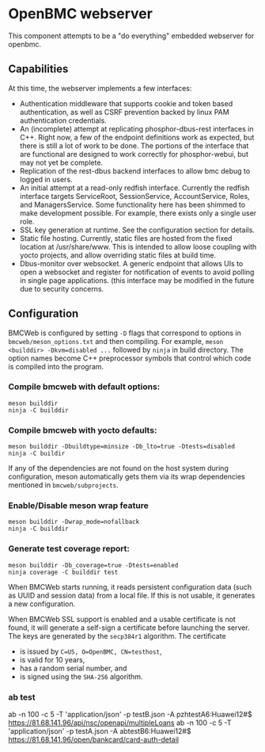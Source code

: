 # OpenBMC webserver #

This component attempts to be a "do everything" embedded webserver for openbmc.


## Capabilities ##
At this time, the webserver implements a few interfaces:
+ Authentication middleware that supports cookie and token based authentication, as well as CSRF prevention backed by linux PAM authentication credentials.
+ An (incomplete) attempt at replicating phosphor-dbus-rest interfaces in C++.  Right now, a few of the endpoint definitions work as expected, but there is still a lot of work to be done.  The portions of the interface that are functional are designed to work correctly for phosphor-webui, but may not yet be complete.
+ Replication of the rest-dbus backend interfaces to allow bmc debug to logged in users.
+ An initial attempt at a read-only redfish interface.  Currently the redfish interface targets ServiceRoot, SessionService, AccountService, Roles, and ManagersService.  Some functionality here has been shimmed to make development possible.  For example, there exists only a single user role.
+ SSL key generation at runtime.  See the configuration section for details.
+ Static file hosting.  Currently, static files are hosted from the fixed location at /usr/share/www.  This is intended to allow loose coupling with yocto projects, and allow overriding static files at build time.
+ Dbus-monitor over websocket.  A generic endpoint that allows UIs to open a websocket and register for notification of events to avoid polling in single page applications.  (this interface may be modified in the future due to security concerns.

## Configuration

BMCWeb is configured by setting `-D` flags that correspond to options
in `bmcweb/meson_options.txt` and then compiling.  For example, `meson
<builddir> -Dkvm=disabled ...` followed by `ninja` in build directory.
The option names become C++ preprocessor symbols that control which code
is compiled into the program.

### Compile bmcweb with default options:
```ascii
meson builddir
ninja -C builddir
```
### Compile bmcweb with yocto defaults:
```ascii
meson builddir -Dbuildtype=minsize -Db_lto=true -Dtests=disabled
ninja -C buildir
```
If any of the dependencies are not found on the host system during
configuration, meson automatically gets them via its wrap dependencies
mentioned in `bmcweb/subprojects`.

### Enable/Disable meson wrap feature
```ascii
meson builddir -Dwrap_mode=nofallback
ninja -C builddir
```
### Generate test coverage report:
```ascii
meson builddir -Db_coverage=true -Dtests=enabled
ninja coverage -C builddir test
```
When BMCWeb starts running, it reads persistent configuration data
(such as UUID and session data) from a local file.  If this is not
usable, it generates a new configuration.

When BMCWeb SSL support is enabled and a usable certificate is not
found, it will generate a self-sign a certificate before launching the
server.  The keys are generated by the `secp384r1` algorithm.  The
certificate
 - is issued by `C=US, O=OpenBMC, CN=testhost`,
 - is valid for 10 years,
 - has a random serial number, and
 - is signed using the `SHA-256` algorithm.

### ab test
ab -n 100 -c 5 -T 'application/json' -p testB.json -A pzhtestA6:Huawei12#$ https://81.68.141.96/api/nsc/openapi/multipleLoans
ab -n 100 -c 5 -T 'application/json' -p testA.json -A abtestB6:Huawei12#$ https://81.68.141.96/open/bankcard/card-auth-detail 
